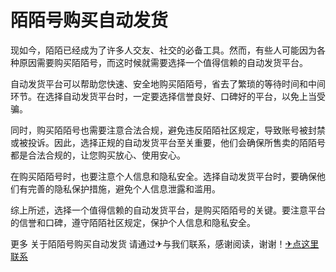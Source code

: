 # 陌陌号购买自动发货

现如今，陌陌已经成为了许多人交友、社交的必备工具。然而，有些人可能因为各种原因需要购买陌陌号，而这时候就需要选择一个值得信赖的自动发货平台。

自动发货平台可以帮助您快速、安全地购买陌陌号，省去了繁琐的等待时间和中间环节。在选择自动发货平台时，一定要选择信誉良好、口碑好的平台，以免上当受骗。

同时，购买陌陌号也需要注意合法合规，避免违反陌陌社区规定，导致账号被封禁或被投诉。因此，选择正规的自动发货平台至关重要，他们会确保所售卖的陌陌号都是合法合规的，让您购买放心、使用安心。

在购买陌陌号时，也要注意个人信息和隐私安全。选择自动发货平台时，要确保他们有完善的隐私保护措施，避免个人信息泄露和滥用。

综上所述，选择一个值得信赖的自动发货平台，是购买陌陌号的关键。要注意平台的信誉和口碑，遵守陌陌社区规定，保护个人信息和隐私安全。

更多 关于陌陌号购买自动发货 请通过✈与我们联系，感谢阅读，谢谢！[✈点这里联系](https://www.k02.cc)